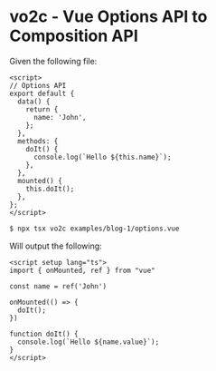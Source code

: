 # vo2c - Vue Options API to Composition API

Given the following file:

```vue
<script>
// Options API
export default {
  data() {
    return {
      name: 'John',
    };
  },
  methods: {
    doIt() {
      console.log(`Hello ${this.name}`);
    },
  },
  mounted() {
    this.doIt();
  },
};
</script>
```

```bash
$ npx tsx vo2c examples/blog-1/options.vue
```

Will output the following:

```vue
<script setup lang="ts">
import { onMounted, ref } from "vue"

const name = ref('John')

onMounted(() => {
  doIt();
})

function doIt() {
  console.log(`Hello ${name.value}`);
}
</script>
```